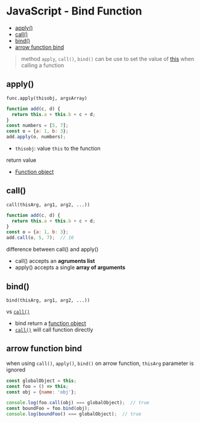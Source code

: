 # JavaScript - Bind Function

* [apply()](#apply)
* [call()](#call)
* [bind()](#bind)
* [arrow function bind](#arrow-function-bind)

> method `apply`, `call()`, `bind()` can be use to set the value of [this](javascript-this.md) when calling a function

## apply()

`func.apply(thisobj, argsArray)`

```js
function add(c, d) {
  return this.a + this.b + c + d;
}
const numbers = [5, 7];
const o = {a: 1, b: 3};
add.apply(o, numbers);
```

- `thisobj`: value `this` to the function

return value

- [Function object](javascript-function-object.md)

## call()

`call(thisArg, arg1, arg2, ...))`

```js
function add(c, d) {
  return this.a + this.b + c + d;
}
const o = {a: 1, b: 3};
add.call(o, 5, 7);  // 16
```

difference between call() and apply()

- call() accepts an **agruments list**
- apply() accepts a single **array of arguments**

## bind()

`bind(thisArg, arg1, arg2, ...))`

vs [`call()`](#call)

- bind return a [function object]()
- [`call()`](#call) will call function directly

## arrow function bind

when using `call()`, `apply()`, `bind()` on arrow function, `thisArg` parameter is ignored

```js
const globalObject = this;
const foo = () => this;
const obj = {name: 'obj'};

console.log(foo.call(obj) === globalObject);  // true
const boundFoo = foo.bind(obj);
console.log(boundFoo() === globalObject);  // true
```

